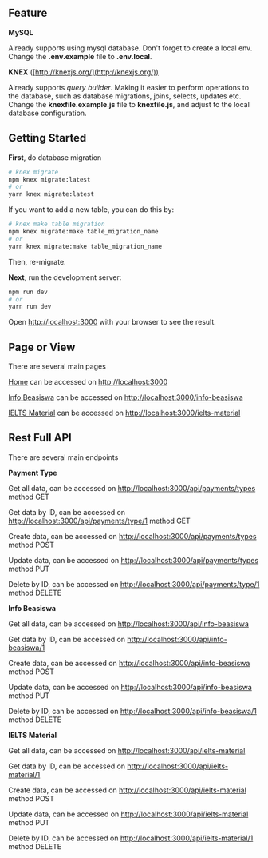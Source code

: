 ## Feature

**MySQL**

Already supports using mysql database. Don't forget to create a local env. Change the **.env.example** file to **.env.local**.

**KNEX** ([http://knexjs.org/](http://knexjs.org/))

Already supports *query builder*. Making it easier to perform operations to the database, such as database migrations, joins, selects, updates etc. Change the **knexfile.example.js** file to **knexfile.js**, and adjust to the local database configuration.

## Getting Started

**First**, do database migration
```bash
# knex migrate
npm knex migrate:latest
# or
yarn knex migrate:latest
```

If you want to add a new table, you can do this by:
```bash
# knex make table migration
npm knex migrate:make table_migration_name
# or
yarn knex migrate:make table_migration_name
```

Then, re-migrate.

**Next**, run the development server:

```bash
npm run dev
# or
yarn run dev
```

Open [http://localhost:3000](http://localhost:3000) with your browser to see the result.

## Page or View

There are several main pages

[Home](http://localhost:3000) can be accessed on [http://localhost:3000](http://localhost:3000)

[Info Beasiswa](http://localhost:3000/info-beasiswa) can be accessed on [http://localhost:3000/info-beasiswa](http://localhost:3000/info-beasiswa)

[IELTS Material](http://localhost:3000/ielts-material) can be accessed on [http://localhost:3000/ielts-material](http://localhost:3000/ielts-material)

## Rest Full API

There are several main endpoints

**Payment Type**

Get all data, can be accessed on [http://localhost:3000/api/payments/types](http://localhost:3000/api/payments/types) method GET

Get data by ID, can be accessed on [http://localhost:3000/api/payments/type/1](http://localhost:3000/api/payments/type/1) method GET

Create data, can be accessed on [http://localhost:3000/api/payments/types](http://localhost:3000/api/payments/types) method POST

Update data, can be accessed on [http://localhost:3000/api/payments/types](http://localhost:3000/api/payments/types) method PUT

Delete by ID, can be accessed on [http://localhost:3000/api/payments/type/1](http://localhost:3000/api/payments/type/1) method DELETE

**Info Beasiswa**

Get all data, can be accessed on [http://localhost:3000/api/info-beasiswa](http://localhost:3000/api/info-beasiswa)

Get data by ID, can be accessed on [http://localhost:3000/api/info-beasiswa/1](http://localhost:3000/api/info-beasiswa/1)

Create data, can be accessed on [http://localhost:3000/api/info-beasiswa](http://localhost:3000/api/info-beasiswa) method POST

Update data, can be accessed on [http://localhost:3000/api/info-beasiswa](http://localhost:3000/api/info-beasiswa) method PUT

Delete by ID, can be accessed on [http://localhost:3000/api/info-beasiswa/1](http://localhost:3000/api/info-beasiswa/1) method DELETE

**IELTS Material**

Get all data, can be accessed on [http://localhost:3000/api/ielts-material](http://localhost:3000/api/ielts-material)

Get data by ID, can be accessed on [http://localhost:3000/api/ielts-material/1](http://localhost:3000/api/ielts-material/1)

Create data, can be accessed on [http://localhost:3000/api/ielts-material](http://localhost:3000/api/ielts-material) method POST

Update data, can be accessed on [http://localhost:3000/api/ielts-material](http://localhost:3000/api/ielts-material) method PUT

Delete by ID, can be accessed on [http://localhost:3000/api/ielts-material/1](http://localhost:3000/api/ielts-material/1) method DELETE
